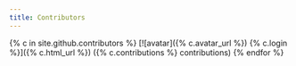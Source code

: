 ```yaml
---
title: Contributors
---
```

{% c in site.github.contributors %}
[![avatar]({% c.avatar_url %}) {% c.login %}]({% c.html_url %}) ({% c.contributions %} contributions)
{% endfor %}
